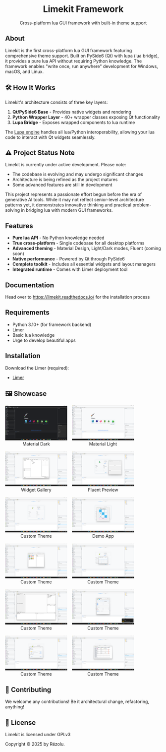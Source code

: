 <p align="center">  
  <h1 align="center">Limekit Framework</h1>
  <p align="center">Cross-platform lua GUI framework with built-in theme support</p>
</p>

## About

Limekit is the first cross-platform lua GUI framework featuring comprehensive theme support. Built on PySide6 (Qt) with lupa (lua bridge), it provides a pure lua API without requiring Python knowledge. The framework enables "write once, run anywhere" development for Windows, macOS, and Linux.

## 🛠️ How It Works

Limekit's architecture consists of three key layers:

1. **Qt/PySide6 Base** - Provides native widgets and rendering
2. **Python Wrapper Layer** - 40+ wrapper classes exposing Qt functionality
3. **Lupa Bridge** - Exposes wrapped components to lua runtime

The [Lupa engine](https://github.com/scoder/lupa) handles all lua/Python interoperability, allowing your lua code to interact with Qt widgets seamlessly.

## ⚠️ Project Status Note

Limekit is currently under active development. Please note:

- The codebase is evolving and may undergo significant changes
- Architecture is being refined as the project matures
- Some advanced features are still in development

This project represents a passionate effort begun before the era of generative AI tools. While it may not reflect senior-level architecture patterns yet, it demonstrates innovative thinking and practical problem-solving in bridging lua with modern GUI frameworks.

## Features

- **Pure lua API** - No Python knowledge needed
- **True cross-platform** - Single codebase for all desktop platforms
- **Advanced theming** - Material Design, Light/Dark modes, Fluent (coming soon)
- **Native performance** - Powered by Qt through PySide6
- **Complete toolkit** - Includes all essential widgets and layout managers
- **Integrated runtime** - Comes with Limer deployment tool

## Documentation

Head over to https://limekit.readthedocs.io/ for the installation process

## Requirements

- Python 3.10+ (for framework backend)
- Limer
- Basic lua knowledge
- Urge to develop beautiful apps

## Installation

Download the Limer (required):

- [Limer](https://github.com/mitosisX/Limer-Limekit)

## 🖼️ Showcase

<div align="right" style="display: flex; flex-wrap: wrap; justify-content: flex-end; gap: 16px; direction: rtl;">
  <div style="width: 200px;">
    <img src="images/1.png" width="200" alt="Material Light Theme"><br>
    <div align="center">Material Light</div>
  </div>
  <div style="width: 200px;">
    <img src="images/2.png" width="200" alt="Material Dark Theme"><br>
    <div align="center">Material Dark</div>
  </div>
  <div style="width: 200px;">
    <img src="images/3.png" width="200" alt="Fluent Theme Preview"><br>
    <div align="center">Fluent Preview</div>
  </div>
  <div style="width: 200px;">
    <img src="images/4.png" width="200" alt="Widget Gallery"><br>
    <div align="center">Widget Gallery</div>
  </div>
  <div style="width: 200px;">
    <img src="images/5.png" width="200" alt="Demo Application"><br>
    <div align="center">Demo App</div>
  </div>
  <div style="width: 200px;">
    <img src="images/6.png" width="200" alt="Custom Theme"><br>
    <div align="center">Custom Theme</div>
  </div>
  <div style="width: 200px;">
    <img src="images/7.png" width="200" alt="Custom Theme"><br>
    <div align="center">Custom Theme</div>
  </div>
  <div style="width: 200px;">
    <img src="images/8.png" width="200" alt="Custom Theme"><br>
    <div align="center">Custom Theme</div>
  </div>
  <div style="width: 200px;">
    <img src="images/9.png" width="200" alt="Custom Theme"><br>
    <div align="center">Custom Theme</div>
  </div>
  <div style="width: 200px;">
    <img src="images/10.png" width="200" alt="Custom Theme"><br>
    <div align="center">Custom Theme</div>
  </div>
  <div style="width: 200px;">
    <img src="images/11.png" width="200" alt="Custom Theme"><br>
    <div align="center">Custom Theme</div>
  </div>
  <div style="width: 200px;">
    <img src="images/12.png" width="200" alt="Custom Theme"><br>
    <div align="center">Custom Theme</div>
  </div>
</div>

## 🤝 Contributing

We welcome any contributions! Be it architectural change, refactoring, anything!

## 📜 License

Limekit is licensed under GPLv3

Copyright © 2025 by Rézolu.
